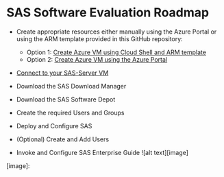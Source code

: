 # SAS Software Evaluation Roadmap  

* Create appropriate resources either manually using the Azure Portal or using the ARM template provided in this GitHub repository:

  * Option 1: [Create Azure VM using Cloud Shell and ARM template](https://github.com/pschiltz/SASEval/blob/main/Create%20Azure%20VM%20using%20Cloud%20Shell.md) 
  * Option 2: [Create Azure VM using the Azure Portal](https://github.com/pschiltz/SASEval/blob/ac466172304335b3182e768613814b04c7d7ef57/Create%20VM%20using%20Azure%20Portal.md)
* [Connect to your SAS-Server VM](https://github.com/pschiltz/SASEval/blob/main/Create%20VM%20using%20Azure%20Portal.md)
* Download the SAS Download Manager
* Download the SAS Software Depot
* Create the required Users and Groups
* Deploy and Configure SAS
* (Optional) Create and Add Users
* Invoke and Configure SAS Enterprise Guide
![alt text][image]

[image]: 
